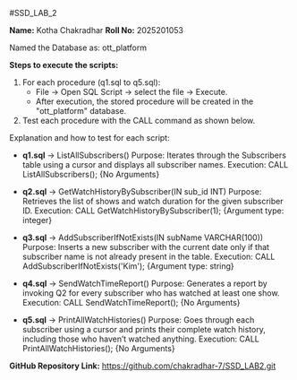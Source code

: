 #SSD_LAB_2

**Name:** Kotha Chakradhar
**Roll No:** 2025201053


Named the Database as: ott_platform

**Steps to execute the scripts:**
1. For each procedure (q1.sql to q5.sql):
   - File → Open SQL Script → select the file → Execute.
   - After execution, the stored procedure will be created in the "ott_platform" database.
2. Test each procedure with the CALL command as shown below.

Explanation and how to test for each script:

- **q1.sql** → ListAllSubscribers()
  Purpose: Iterates through the Subscribers table using a cursor and displays all subscriber names.
  Execution: CALL ListAllSubscribers(); {No Arguments}

- **q2.sql** → GetWatchHistoryBySubscriber(IN sub_id INT)
  Purpose: Retrieves the list of shows and watch duration for the given subscriber ID.
  Execution: CALL GetWatchHistoryBySubscriber(1); {Argument type: integer}

- **q3.sql** → AddSubscriberIfNotExists(IN subName VARCHAR(100))
  Purpose: Inserts a new subscriber with the current date only if that subscriber name is not already present in the table.
  Execution: CALL AddSubscriberIfNotExists('Kim'); {Argument type: string}

- **q4.sql** → SendWatchTimeReport()
  Purpose: Generates a report by invoking Q2 for every subscriber who has watched at least one show.
  Execution: CALL SendWatchTimeReport(); {No Arguments}

- **q5.sql** → PrintAllWatchHistories()
  Purpose: Goes through each subscriber using a cursor and prints their complete watch history, including those who haven’t watched anything.
  Execution: CALL PrintAllWatchHistories(); {No Arguments}

**GitHub Repository Link:** https://github.com/chakradhar-7/SSD_LAB2.git

